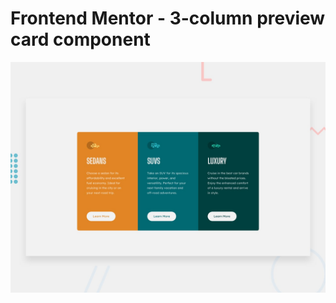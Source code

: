 # Frontend Mentor - 3-column preview card component

![Design preview for the 3-column preview card component coding challenge](./design/desktop-preview.jpg)



